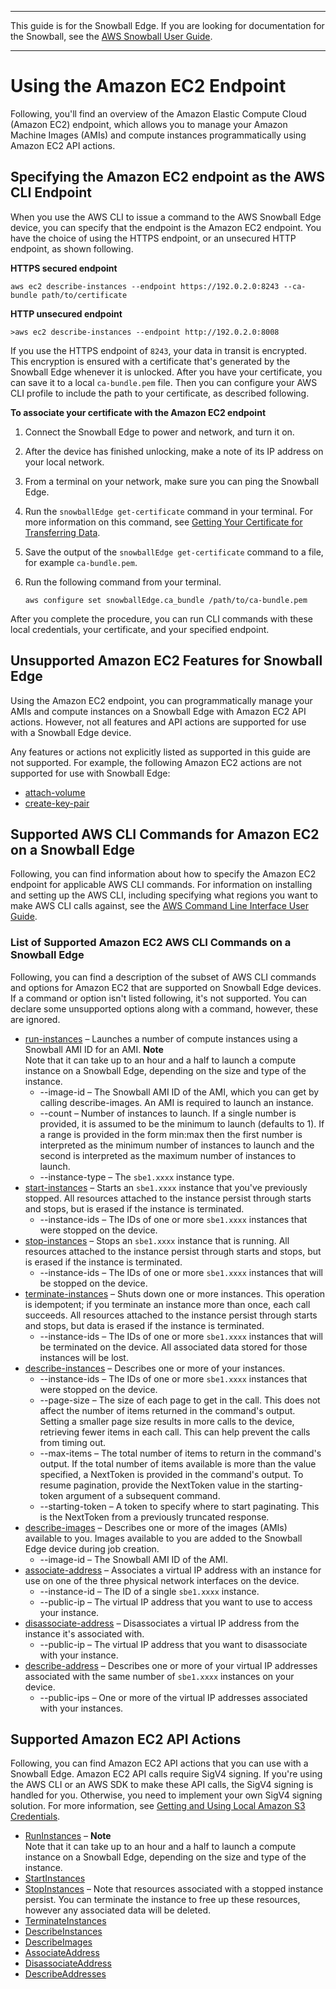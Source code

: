 --------

This guide is for the Snowball Edge\. If you are looking for documentation for the Snowball, see the [AWS Snowball User Guide](http://docs.aws.amazon.com/snowball/latest/ug/whatissnowball.html)\.

--------

# Using the Amazon EC2 Endpoint<a name="using-ec2-endpoint"></a>

Following, you'll find an overview of the Amazon Elastic Compute Cloud \(Amazon EC2\) endpoint, which allows you to manage your Amazon Machine Images \(AMIs\) and compute instances programmatically using Amazon EC2 API actions\.

## Specifying the Amazon EC2 endpoint as the AWS CLI Endpoint<a name="using-ec2-adapter-cli-endpoint"></a>

When you use the AWS CLI to issue a command to the AWS Snowball Edge device, you can specify that the endpoint is the Amazon EC2 endpoint\. You have the choice of using the HTTPS endpoint, or an unsecured HTTP endpoint, as shown following\.

**HTTPS secured endpoint**

```
aws ec2 describe-instances --endpoint https://192.0.2.0:8243 --ca-bundle path/to/certificate
```

**HTTP unsecured endpoint**

```
>aws ec2 describe-instances --endpoint http://192.0.2.0:8008
```

If you use the HTTPS endpoint of `8243`, your data in transit is encrypted\. This encryption is ensured with a certificate that's generated by the Snowball Edge whenever it is unlocked\. After you have your certificate, you can save it to a local `ca-bundle.pem` file\. Then you can configure your AWS CLI profile to include the path to your certificate, as described following\.

**To associate your certificate with the Amazon EC2 endpoint**

1. Connect the Snowball Edge to power and network, and turn it on\.

1. After the device has finished unlocking, make a note of its IP address on your local network\.

1. From a terminal on your network, make sure you can ping the Snowball Edge\.

1. Run the `snowballEdge get-certificate` command in your terminal\. For more information on this command, see [Getting Your Certificate for Transferring Data](using-client-commands.md#snowball-edge-certificates-cli)\.

1. Save the output of the `snowballEdge get-certificate` command to a file, for example `ca-bundle.pem`\.

1. Run the following command from your terminal\.

   ```
   aws configure set snowballEdge.ca_bundle /path/to/ca-bundle.pem
   ```

After you complete the procedure, you can run CLI commands with these local credentials, your certificate, and your specified endpoint\.

## Unsupported Amazon EC2 Features for Snowball Edge<a name="unsupported-features-ec2-adapter"></a>

Using the Amazon EC2 endpoint, you can programmatically manage your AMIs and compute instances on a Snowball Edge with Amazon EC2 API actions\. However, not all features and API actions are supported for use with a Snowball Edge device\.

Any features or actions not explicitly listed as supported in this guide are not supported\. For example, the following Amazon EC2 actions are not supported for use with Snowball Edge:
+ [attach\-volume](http://docs.aws.amazon.com/cli/latest/reference/ec2/attach-volume.html)
+ [create\-key\-pair](http://docs.aws.amazon.com/cli/latest/reference/ec2/create-key-pair.html)

## Supported AWS CLI Commands for Amazon EC2 on a Snowball Edge<a name="cli-support-ec2-edge"></a>

Following, you can find information about how to specify the Amazon EC2 endpoint for applicable AWS CLI commands\. For information on installing and setting up the AWS CLI, including specifying what regions you want to make AWS CLI calls against, see the [AWS Command Line Interface User Guide](http://docs.aws.amazon.com/cli/latest/userguide/)\.

### List of Supported Amazon EC2 AWS CLI Commands on a Snowball Edge<a name="list-cli-commands-ec2-edge"></a>

Following, you can find a description of the subset of AWS CLI commands and options for Amazon EC2 that are supported on Snowball Edge devices\. If a command or option isn't listed following, it's not supported\. You can declare some unsupported options along with a command, however, these are ignored\.
+ [run\-instances](http://docs.aws.amazon.com/cli/latest/reference/ec2/run-instances.html) – Launches a number of compute instances using a Snowball AMI ID for an AMI\.
**Note**  
Note that it can take up to an hour and a half to launch a compute instance on a Snowball Edge, depending on the size and type of the instance\.
  + \-\-image\-id – The Snowball AMI ID of the AMI, which you can get by calling describe\-images\. An AMI is required to launch an instance\.
  + \-\-count – Number of instances to launch\. If a single number is provided, it is assumed to be the minimum to launch \(defaults to 1\)\. If a range is provided in the form min:max then the first number is interpreted as the minimum number of instances to launch and the second is interpreted as the maximum number of instances to launch\.
  + \-\-instance\-type – The `sbe1.xxxx` instance type\.
+ [start\-instances](http://docs.aws.amazon.com/cli/latest/reference/ec2/start-instances.html) – Starts an `sbe1.xxxx` instance that you've previously stopped\. All resources attached to the instance persist through starts and stops, but is erased if the instance is terminated\.
  + \-\-instance\-ids – The IDs of one or more `sbe1.xxxx` instances that were stopped on the device\.
+ [stop\-instances](http://docs.aws.amazon.com/cli/latest/reference/ec2/stop-instances.html) – Stops an `sbe1.xxxx` instance that is running\. All resources attached to the instance persist through starts and stops, but is erased if the instance is terminated\.
  + \-\-instance\-ids – The IDs of one or more `sbe1.xxxx` instances that will be stopped on the device\.
+ [terminate\-instances](http://docs.aws.amazon.com/cli/latest/reference/ec2/terminate-instances.html) – Shuts down one or more instances\. This operation is idempotent; if you terminate an instance more than once, each call succeeds\. All resources attached to the instance persist through starts and stops, but data is erased if the instance is terminated\.
  + \-\-instance\-ids – The IDs of one or more `sbe1.xxxx` instances that will be terminated on the device\. All associated data stored for those instances will be lost\.
+ [describe\-instances](http://docs.aws.amazon.com/cli/latest/reference/ec2/describe-instances.html) – Describes one or more of your instances\.
  + \-\-instance\-ids – The IDs of one or more `sbe1.xxxx` instances that were stopped on the device\.
  + \-\-page\-size – The size of each page to get in the call\. This does not affect the number of items returned in the command's output\. Setting a smaller page size results in more calls to the device, retrieving fewer items in each call\. This can help prevent the calls from timing out\.
  + \-\-max\-items – The total number of items to return in the command's output\. If the total number of items available is more than the value specified, a NextToken is provided in the command's output\. To resume pagination, provide the NextToken value in the starting\-token argument of a subsequent command\.
  + \-\-starting\-token – A token to specify where to start paginating\. This is the NextToken from a previously truncated response\.
+ [describe\-images](http://docs.aws.amazon.com/cli/latest/reference/ec2/describe-images.html) – Describes one or more of the images \(AMIs\) available to you\. Images available to you are added to the Snowball Edge device during job creation\.
  + \-\-image\-id – The Snowball AMI ID of the AMI\.
+ [associate\-address](http://docs.aws.amazon.com/cli/latest/reference/ec2/associate-address.html) – Associates a virtual IP address with an instance for use on one of the three physical network interfaces on the device\.
  + \-\-instance\-id – The ID of a single `sbe1.xxxx` instance\.
  + \-\-public\-ip – The virtual IP address that you want to use to access your instance\.
+ [disassociate\-address](http://docs.aws.amazon.com/cli/latest/reference/ec2/disassociate-address.html) – Disassociates a virtual IP address from the instance it's associated with\.
  + \-\-public\-ip – The virtual IP address that you want to disassociate with your instance\.
+ [describe\-address](http://docs.aws.amazon.com/cli/latest/reference/ec2/describe-addresses.html) – Describes one or more of your virtual IP addresses associated with the same number of `sbe1.xxxx` instances on your device\.
  + \-\-public\-ips – One or more of the virtual IP addresses associated with your instances\.

## Supported Amazon EC2 API Actions<a name="using-ec2-adapter-supported-api"></a>

Following, you can find Amazon EC2 API actions that you can use with a Snowball Edge\. Amazon EC2 API calls require SigV4 signing\. If you're using the AWS CLI or an AWS SDK to make these API calls, the SigV4 signing is handled for you\. Otherwise, you need to implement your own SigV4 signing solution\. For more information, see [Getting and Using Local Amazon S3 Credentials](using-adapter.md#adapter-credentials)\.
+ [RunInstances](http://docs.aws.amazon.com/AWSEC2/latest/APIReference/API_RunInstances.html) –
**Note**  
Note that it can take up to an hour and a half to launch a compute instance on a Snowball Edge, depending on the size and type of the instance\.
+ [StartInstances](http://docs.aws.amazon.com/AWSEC2/latest/APIReference/API_StartInstances.html)
+ [StopInstances](http://docs.aws.amazon.com/AWSEC2/latest/APIReference/API_StopInstances.html) – Note that resources associated with a stopped instance persist\. You can terminate the instance to free up these resources, however any associated data will be deleted\. 
+ [TerminateInstances](http://docs.aws.amazon.com/AWSEC2/latest/APIReference/API_TerminateInstances.html)
+ [DescribeInstances](http://docs.aws.amazon.com/AWSEC2/latest/APIReference/API_DescribeInstances.html)
+ [DescribeImages](http://docs.aws.amazon.com/AWSEC2/latest/APIReference/API_DescribeImages.html)
+ [AssociateAddress](http://docs.aws.amazon.com/AWSEC2/latest/APIReference/API_AssociateAddress.html)
+ [DisassociateAddress](http://docs.aws.amazon.com/AWSEC2/latest/APIReference/API_DisassociateAddress.html)
+ [DescribeAddresses](http://docs.aws.amazon.com/AWSEC2/latest/APIReference/API_DescribeAddresses.html)